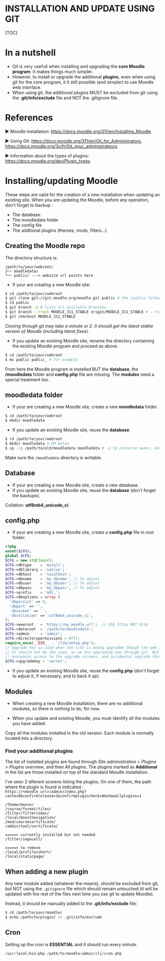 <h1>INSTALLATION AND UPDATE USING GIT</h1>

[TOC]

# In a nutshell

- Git is very usefull when installing and upgrading the **core Moodle program**: It makes things much simpler.
- However, to install or upgrade the additional **plugins**, even when using git for the core program, it it still possible (and simpler) to use Moodle web interface.
- When using git, the additional plugins MUST be excluded from git using the **.git/info/exclude** file and NOT the .gitignore file.

# References

► Moodle installation: https://docs.moodle.org/311/en/Installing_Moodle

► Using Git: https://docs.moodle.org/311/en/Git_for_Administrators,  https://docs.moodle.org/3x/fr/Git_pour_administrateurs

► Information about the types of plugins: https://docs.moodle.org/dev/Plugin_types

# Installing/updating Moodle

These steps are valid for the creation of a new installation when updating an existing site. When you are updating the Moodle, before any operation, don't forget to backup :

- The database.
- The moodledata folder
- The config file
- The addtional plugins (themes, mods, filters...)

## Creating the Moodle repo

The directory structure is:

```text
/path/to/your/webroot/
├── moodledata/
└── public/ ---> website url points here
```

- If your are creating a new Moodle site:

```sh
$ cd /path/to/your/webroot
$ git clone git://git.moodle.org/moodle.git public # the /public folder may exist, but MUST be empty
$ cd public
$ git branch -a # lists all available branches
$ git branch --track MOODLE_311_STABLE origin/MOODLE_311_STABLE # --track: default branch for pull
$ git checkout MOODLE_311_STABLE
```

*Cloning through git may take a minute or 2. It should get the latest stable version of Moodle (including latest fixes).*

- If you update an existing Moodle site, rename the directory containing the existing Moodle program and proceed as above.

```sh
$ cd /path/to/your/webroot
$ mv public public_ # for example
```

From here the Moodle program is installed BUT the **database**, the **/moodledata** folder and **config.php** file are missing. The **modules** need a special treatment too.

## moodledata folder

- If your are creating a new Moodle site, create a new **moodledata** folder.

```sh
$ cd /path/to/your/webroot
$ mkdir moodledata
```

- If you update an existing Moodle site, reuse the **database**.

```sh
$ cd /path/to/your/webroot
$ mkdir moodledata # OR below
$ cp -rp /path/to/old/moodledata moodledata # -p to preserve owner, dates, permissions
```

Make sure the `/moodledata` directory is writable.

## Database

- If your are creating a new Moodle site, create a new database.
- If you update an existing Moodle site, reuse the **database** (don't forget the backups).

Collation: **utf8mb4_unicode_ci**.

## config.php

- If your are creating a new Moodle site, create a **config.php** file in root folder:

```php
<?php
unset($CFG);
global $CFG;
$CFG = new stdClass();
$CFG->dbtype    = 'mysqli';
$CFG->dblibrary = 'native';
$CFG->dbhost    = 'localhost';
$CFG->dbname    = 'my_dbname'; // To adjust
$CFG->dbuser    = 'my_dbuser'; // To adjust
$CFG->dbpass    = 'my_dbpass'; // To adjust
$CFG->prefix    = 'mdl_';
$CFG->dboptions = array (
  'dbpersist' => 0,
  'dbport' => '',
  'dbsocket' => '',
  'dbcollation' => 'utf8mb4_unicode_ci',
);
$CFG->wwwroot   = 'https://my_moodle_url';  // USE https NOT http
$CFG->dataroot  = '/path/to/moodledata'; 
$CFG->admin     = 'admin';
$CFG->directorypermissions = 0777;
require_once(__DIR__ . '/lib/setup.php');
// Upgrade key is used when the site is being upgraded though the web interface.
// It should not be the case, as we are upgrading now through git. But it prevents 
// anonymous access to the upgrade screens, and accidental upgrade through the website.
$CFG->upgradekey = 'secret';
```

- If you update an existing Moodle site, reuse the **config.php** (don't forget to adjust it, if necessary, and to back it up).

## Modules

- When creating a new Moodle installation, there are no additional modules, so there is nothing to do, for now.

- When you update and existing Moodle, you must identify all the modules you have added.

Copy all the modules installed in the old version. Each module is normally located into a directory.

### Find your additional plugins

The list of installed plugins are found through *Site administration > Plugins > Plugins overview*, and then *All plugins*.
The plugins marked as **Additional** in the list are those installed on top of the standard Moodle installation.

I've seen 2 diferent screens listing the plugins. On one of them, the path where the plugin is found is indicated : `https://<moodle_url>/admin/index.php?cache=0&confirmrelease=1&confirmplugincheck=0&showallplugins=1`

```text
/theme/moove/
/course/format/tiles/
/filter/filtercodes/
/local/boostnavigation/
/mod/coursecertificate/
/admin/tool/certificate/

=====> currently installed but not needed
/filter/sagecell/

=====> to remove
/local/profilecohort/
/local/staticpage/
```

## When adding a new plugin

Any new module added (whatever the means), should be excluded from git, but NOT using the `.gitignore` file which should remain untouched (it will be updated with the rest of the files next time you use git to update Moodle).

Instead, it should be manually added to the **.git/info/exclude** file:

```sh
$ cd /path/to/your/moodle/
$ echo /path/to/plugin/ >> .git/info/exclude
```

## Cron

Setting up the cron is **ESSENTIAL** and it should run every minute.

```php
/usr/local/bin/php /path/to/moodle/admin/cli/cron.php
```

